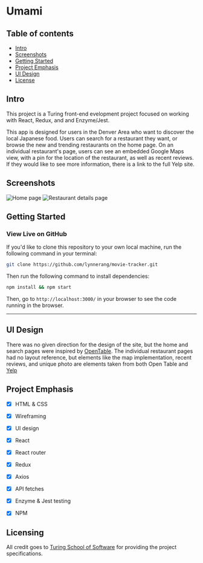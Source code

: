 
# Umami

## Table of contents
* [Intro](#MovieTrackr-App)
* [Screenshots](#Screenshots)
* [Getting Started](#Getting-Started)
* [Project Emphasis](#Project-Emphasis)
* [UI Design](#UI-Design)
* [License](#License)

## Intro

This project is a Turing front-end evelopment project focused on working with React, Redux, and and Enzyme/Jest.

This app is designed for users in the Denver Area who want to discover the local Japanese food. Users can search for a restaurant they want, or browse the new and trending restaurants on the home page. On an individual restaurant's page, users can see an embedded Google Maps view, with a pin for the location of the restaurant, as well as recent reviews. If they would like to see more information, there is a link to the full Yelp site.

## Screenshots

![Home page](https://i.imgur.com/NGbEcsn.png)
![Restaurant details page](https://i.imgur.com/zOu0WSK.png)


## Getting Started

### View Live on GitHub

If you'd like to clone this repository to your own local machine, run the following command in your terminal:

```bash
git clone https://github.com/lynnerang/movie-tracker.git
```

Then run the following command to install dependencies:

```bash
npm install && npm start
```

Then, go to `http://localhost:3000/` in your browser to see the code running in the browser.

---

## UI Design

There was no given direction for the design of the site, but the home and search pages were inspired by [OpenTable](https://www.opentable.com/). The individual restaurant pages had no layout reference, but elements like the map implementation, recent reviews, and unique photo are elements taken from both Open Table and [Yelp](https://www.yelp.com/)

## Project Emphasis


- [x] HTML & CSS 
- [x] Wireframing
- [x] UI design
- [x] React
- [x] React router
- [x] Redux
- [x] Axios
- [x] API fetches
- [x] Enzyme & Jest testing
- [x] NPM


## Licensing

All credit goes to <a href="turing.io">Turing School of Software</a> for providing the project specifications.
